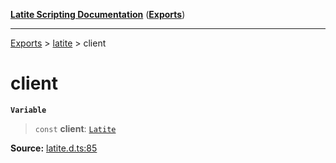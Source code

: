[**Latite Scripting Documentation**](../../README.md) ([**Exports**](../../exports.md))

---

[Exports](../../exports.md) > [latite](../index.md) > client

# client

**`Variable`**

> `const` **client**: [`Latite`](../interfaces/interface.Latite.md)

**Source:** [latite.d.ts:85](https://github.com/LatiteScripting/latitescripting.github.io/blob/5c02322/definitions/latite.d.ts#L85)
